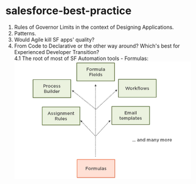 # salesforce-best-practice

1. Rules of Governor Limits in the context of Designing Applications.
2. Patterns.
3. Would Agile kill SF apps' quality?
4. From Code to Declarative or the other way around? Which's best for Experienced Developer Transition?<br/>
  4.1 The root of most of SF Automation tools - Formulas:
      ![Screenshot](Screen%20Shot%202018-03-23%20at%209.33.21%20AM.png)

    
